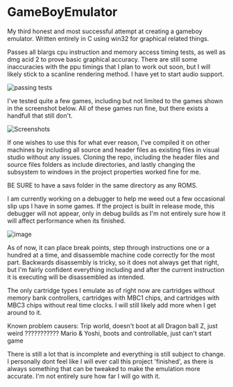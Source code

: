 # GameBoyEmulator

My third honest and most successful attempt at creating a gameboy emulator.
Written entirely in C using win32 for graphical related things.

Passes all blargs cpu instruction and memory access timing tests, as well as
dmg acid 2 to prove basic graphical accuracy. There are still some inaccuracies
with the ppu timings that I plan to work out soon, but I will likely stick to
a scanline rendering method. I have yet to start audio support. 

![passing tests](https://user-images.githubusercontent.com/96510931/152865596-5f94be09-f963-4f6f-bc8c-cf6852a817db.png)

I've tested quite a few games, including but not limited to the games shown in the screenshot
below. All of these games run fine, but there exists a handfull that still don't. 

![Screenshots](https://user-images.githubusercontent.com/96510931/147891212-fab95f69-677e-454a-ad16-411728402da1.png)

If one wishes to use this for what ever reason, I've compiled it on other machines by including
all source and header files as existing files in visual studio without any issues. Cloning the repo,
including the header files and source files folders as include directories, and lastly changing the
subsystem to windows in the project properties worked fine for me.

BE SURE to have a savs folder in the same directory as any ROMS.

I am currently working on a debugger to help me weed out a few occasional slip ups I have in some
games. If the project is built in release mode, this debugger will not appear, only in debug builds
as I'm not entirely sure how it will affect performance when its finished. 

![image](https://user-images.githubusercontent.com/96510931/148862785-39406d93-3f0e-483a-8719-a5cecfedb526.png)

As of now, it can place break points, step through instructions one or a hundred at a time, and
disassemble machine code correctly for the most part. Backwards disassembly is tricky, so it does
not always get that right, but I'm fairly confident everything including and after the current
instruction it is executing will be disassembled as intended. 

The only cartridge types I emulate as of right now are cartridges without memory bank controllers,
cartridges with MBC1 chips, and cartridges with MBC3 chips without real time clocks. I will still
likely add more when I get around to it.

Known problem causers:
   Trip world, doesn't boot at all
   Dragon ball Z, just weird ???????????
   Mario & Yoshi, boots and controllable, just can't start game

There is still a lot that is incomplete and everything is still subject to change. I personally
dont feel like I will ever call this project 'finished', as there is always something that
can be tweaked to make the emulation more accurate. I'm not entirely sure how far I will go
with it. 
